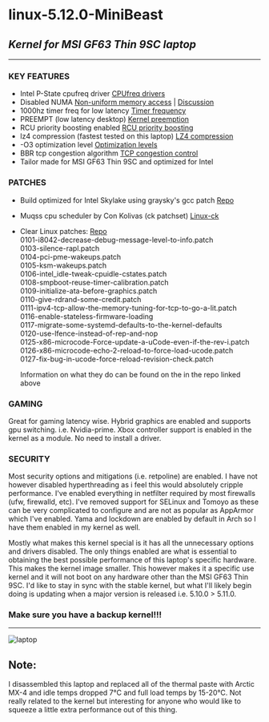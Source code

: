 # **linux-5.12.0-MiniBeast**
## *Kernel for MSI GF63 Thin 9SC laptop*
___

### KEY FEATURES
+ Intel P-State cpufreq driver [CPUfreq drivers](https://wiki.archlinux.org/index.php/CPU_frequency_scaling#CPU_frequency_driver)
+ Disabled NUMA [Non-uniform memory access](https://en.wikipedia.org/wiki/Non-uniform_memory_access) | [Discussion](https://unix.stackexchange.com/questions/92302/enabling-numa-for-intel-core-i7)
+ 1000hz timer freq for low latency [Timer frequency](https://elinux.org/Kernel_Timer_Systems)
+ PREEMPT (low latency desktop) [Kernel preemption](https://en.wikipedia.org/wiki/Kerneemption) 
+ RCU priority boosting enabled [RCU priority boosting](https://wiki.linuxfoundation.org/realtime/documentation/technical_details/rcu#rcu_priority_boosting)
+ lz4 compression (fastest tested on this laptop) [LZ4 compression](https://en.wikipedia.org/wiki/LZ4_(compression_algorithm))
+ -O3 optimization level [Optimization levels](https://gcc.gnu.org/onlinedocs/gnat_ugn/Optimization-Levels.html)
+ BBR tcp congestion algorithm [TCP congestion control](https://en.wikipedia.org/wiki/TCP_congestion_control)
+ Tailor made for MSI GF63 Thin 9SC and optimized for Intel

### PATCHES
+ Build optimized for Intel Skylake using graysky's gcc patch [Repo](https://github.com/graysky2/kernel_gcc_patch)

+ Muqss cpu scheduler by Con Kolivas (ck patchset) [Linux-ck](https://wiki.archlinux.org/index.php/linux-ck)

+ Clear Linux patches: [Repo](https://github.com/clearlinux-pkgs/linux)  
    0101-i8042-decrease-debug-message-level-to-info.patch  
    0103-silence-rapl.patch  
    0104-pci-pme-wakeups.patch  
    0105-ksm-wakeups.patch  
    0106-intel_idle-tweak-cpuidle-cstates.patch  
    0108-smpboot-reuse-timer-calibration.patch  
    0109-initialize-ata-before-graphics.patch  
    0110-give-rdrand-some-credit.patch  
    0111-ipv4-tcp-allow-the-memory-tuning-for-tcp-to-go-a-lit.patch  
    0116-enable-stateless-firmware-loading  
    0117-migrate-some-systemd-defaults-to-the-kernel-defaults  
    0120-use-lfence-instead-of-rep-and-nop  
    0125-x86-microcode-Force-update-a-uCode-even-if-the-rev-i.patch  
    0126-x86-microcode-echo-2-reload-to-force-load-ucode.patch  
    0127-fix-bug-in-ucode-force-reload-revision-check.patch

    Information on what they do can be found on the in the repo linked above

### GAMING  
Great for gaming latency wise. Hybrid graphics are enabled and
supports gpu switching. i.e. Nvidia-prime. Xbox controller support
is enabled in the kernel as a module. No need to install a driver.

### SECURITY  
Most security options and mitigations (i.e. retpoline) are enabled.
I have not however disabled hyperthreading as i feel this would
absolutely cripple performance. I've enabled everything in netfilter
required by most firewalls (ufw, firewalld, etc). I've removed
support for SELinux and Tomoyo as these can be very complicated to
configure and are not as popular as AppArmor which I've enabled. Yama
and lockdown are enabled by default in Arch so I have them enabled in
my kernel as well.

Mostly what makes this kernel special is it has all the unnecessary options and drivers disabled.
The only things enabled are what is essential to obtaining the best possible performance of this
laptop's specific hardware. This makes the kernel image smaller. This however makes it a
specific use kernel and it will not boot on any hardware other than the MSI GF63 Thin 9SC. I'd
like to stay in sync with the stable kernel, but what I'll likely begin doing is updating when a
major version is released i.e. 5.10.0 > 5.11.0.

### Make sure you have a backup kernel!!!

___
![laptop](https://images-na.ssl-images-amazon.com/images/I/61YRjVkb%2BuL._AC_SL1500_.jpg)

## Note:  
I disassembled this laptop and replaced all of the thermal paste with Arctic MX-4 and idle temps
dropped 7&deg;C and full load temps by 15-20&deg;C. Not really related to the kernel but
interesting for anyone who would like to squeeze a little extra performance out of this thing.
